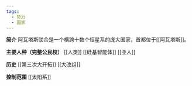 ```yaml
---
tags:
  - 势力
  - 国家
---
```

**简介**
阿瓦塔斯联合是一个横跨十数个恒星系的庞大国家，首都位于[[阿瓦塔斯]]。

**主要人种（完整公民权）**
[[人类]]
[[硅基智能体]]
[[亚人]]

**历史**
[[第三次大开拓]]
[[大改组]]

**控制范围**
[[太阳系]]
